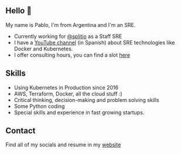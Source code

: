 ## Hello 👋

My name is Pablo, I'm from Argentina and I'm an SRE.

* Currently working for [@splitio](https://github.com/splitio) as a Staff SRE
* I have a [YouTube channel](https://youtube.com/peladonerd) (in Spanish) about SRE technologies like Docker and Kubernetes.
* I offer consulting hours, you can find a slot [here](https://peladonerd.com/shop/146c899d-3690-443b-9587-e65d81f6f3fe)

## Skills

* Using Kubernetes in Production since 2016
* AWS, Terraform, Docker, all the cloud stuff :) 
* Critical thinking, decision-making and problem solving skills
* Some Python coding
* Special skills and experience in fast growing startups.

## Contact

Find all of my socials and resume in my [website](https://fredrikson.com.ar)
